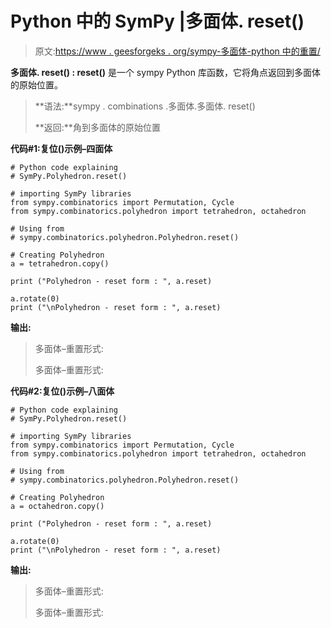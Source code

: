 # Python 中的 SymPy |多面体. reset()

> 原文:[https://www . geesforgeks . org/sympy-多面体-python 中的重置/](https://www.geeksforgeeks.org/sympy-polyhedron-reset-in-python/)

**多面体. reset() : reset()** 是一个 sympy Python 库函数，它将角点返回到多面体的原始位置。

> **语法:**sympy . combinations .多面体.多面体. reset()
> 
> **返回:**角到多面体的原始位置

**代码#1:复位()示例–四面体**

```
# Python code explaining
# SymPy.Polyhedron.reset()

# importing SymPy libraries
from sympy.combinatorics import Permutation, Cycle
from sympy.combinatorics.polyhedron import tetrahedron, octahedron

# Using from 
# sympy.combinatorics.polyhedron.Polyhedron.reset()

# Creating Polyhedron
a = tetrahedron.copy()

print ("Polyhedron - reset form : ", a.reset)

a.rotate(0)
print ("\nPolyhedron - reset form : ", a.reset)
```

**输出:**

> 多面体–重置形式:
> 
> 多面体–重置形式:

**代码#2:复位()示例–八面体**

```
# Python code explaining
# SymPy.Polyhedron.reset()

# importing SymPy libraries
from sympy.combinatorics import Permutation, Cycle
from sympy.combinatorics.polyhedron import tetrahedron, octahedron

# Using from 
# sympy.combinatorics.polyhedron.Polyhedron.reset()

# Creating Polyhedron
a = octahedron.copy()

print ("Polyhedron - reset form : ", a.reset)

a.rotate(0)
print ("\nPolyhedron - reset form : ", a.reset)
```

**输出:**

> 多面体–重置形式:
> 
> 多面体–重置形式: